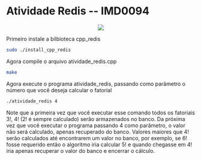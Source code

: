 # Atividade Redis -- IMD0094

<p align="center">
   <img src="https://github.com/Thiago-UFRN/atividade_redis/img/fatorial-img.png"/>
</p>

Primeiro instale a bilbioteca cpp_redis

```bash
sudo ./install_cpp_redis
```
Agora compile o arquivo atividade_redis.cpp

```bash
make
```

Agora execute o programa atividade_redis, passando como parâmetro o número que você deseja calcular o fatorial

```bash
./atividade_redis 4
```

Note que a primeira vez que você executar esse comando todos os fatoriais 3!, 4! (2! é sempre calculado) serão armazenados no banco. Da próxima vez que você executar o programa passando 4 como parâmetro, o valor não será calculado, apenas recuperado do banco. Valores maiores que 4! serão calculados até encontrarem um valor no banco, por exemplo, se 6! fosse requerido então o algoritmo iria calcular 5! e quando chegasse em 4! iria apenas recuperar o valor do banco e encerrar o cálculo.
